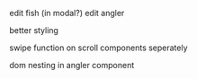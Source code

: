 edit fish (in modal?)
edit angler

better styling

swipe function on 
scroll components seperately

dom nesting in angler component

